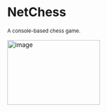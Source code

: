 # NetChess
<sub> A console-based chess game. </sub>

<img width="212" height="148" alt="image" src="https://github.com/user-attachments/assets/7292d05b-0ba8-4ad2-8204-70bf13830e7f" />
